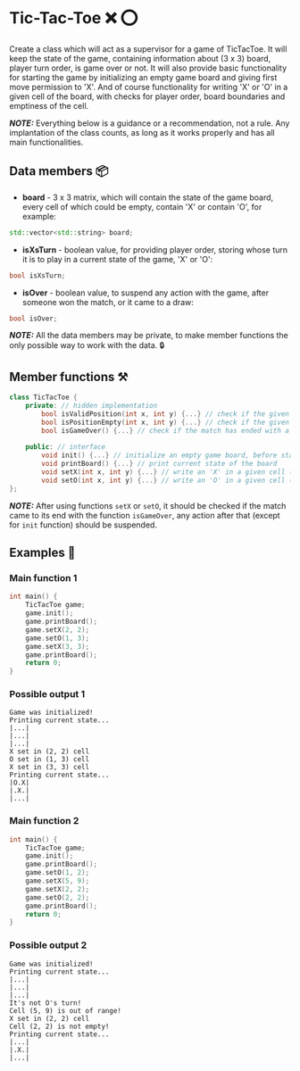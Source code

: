 # Tic-Tac-Toe :x: :o:
Create a class which will act as a supervisor for a game of TicTacToe.
It will keep the state of the game,
containing information about (3 x 3) board, player turn order, is game over or not.
It will also provide basic functionality for starting the game by initializing an empty game board and
giving first move permission to 'X'.
And of course functionality for writing 'X' or 'O' in a given cell of the board, with checks for player order,
board boundaries and emptiness of the cell.

***NOTE:*** Everything below is a guidance or a recommendation, not a rule.
Any implantation of the class counts, as long as it works properly and has all main functionalities.

## Data members :package:
* **board** - 3 x 3 matrix, which will contain the state of the game board,
every cell of which could be empty, contain 'X' or contain 'O', for example:
```c++
std::vector<std::string> board;
```
* **isXsTurn** - boolean value, for providing player order,
storing whose turn it is to play in a current state of the game, 'X' or 'O':
```c++
bool isXsTurn;
```
* **isOver** - boolean value, to suspend any action with the game, after someone won the match, or it came to a draw:
```c++
bool isOver;
```
***NOTE:*** All the data members may be private,
to make member functions the only possible way to work with the data. :lock:

## Member functions :hammer_and_pick:
```c++
class TicTacToe {
    private: // hidden implementation
        bool isValidPosition(int x, int y) {...} // check if the given board cell is in (3 x 3) matrix range
        bool isPositionEmpty(int x, int y) {...} // check if the given board cell is empty and doesn't contain an 'X' or an 'O'
        bool isGameOver() {...} // check if the match has ended with a draw or with a win of the players, set isOver variable to true
        
    public: // interface
        void init() {...} // initialize an empty game board, before starting the game
        void printBoard() {...} // print current state of the board
        void setX(int x, int y) {...} // write an 'X' in a given cell (x, y), with checks for validity and emptiness of the cell 
        void setO(int x, int y) {...} // write an 'O' in a given cell (x, y), with checks for validity and emptiness of the cell
};
```
***NOTE:*** After using functions `setX` or `setO`, it should be checked if the match came to its end with the function `isGameOver`,
any action after that (except for `init` function) should be suspended.

## Examples :game_die:
### Main function 1
```c++
int main() {
    TicTacToe game;
    game.init();
    game.printBoard();
    game.setX(2, 2);
    game.setO(1, 3);
    game.setX(3, 3);
    game.printBoard();
    return 0;
}
```

### Possible output 1
```
Game was initialized!
Printing current state...
|...|
|...|
|...|
X set in (2, 2) cell
O set in (1, 3) cell
X set in (3, 3) cell
Printing current state...
|O.X|
|.X.|
|...|
```

### Main function 2
```c++
int main() {
    TicTacToe game;
    game.init();
    game.printBoard();
    game.setO(1, 2);
    game.setX(5, 9);
    game.setX(2, 2);
    game.setO(2, 2);
    game.printBoard();
    return 0;
}
```

### Possible output 2
```
Game was initialized!
Printing current state...
|...|
|...|
|...|
It's not O's turn!
Cell (5, 9) is out of range!
X set in (2, 2) cell
Cell (2, 2) is not empty!
Printing current state...
|...|
|.X.|
|...|
```
